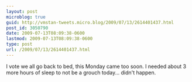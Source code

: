 ```yaml
---
layout: post
microblog: true
guid: http://vmstan-tweets.micro.blog/2009/07/13/2614401437.html
post_id: 3050790
date: 2009-07-13T08:09:38-0600
lastmod: 2009-07-13T08:09:38-0600
type: post
url: /2009/07/13/2614401437.html
---
```

I vote we all go back to bed, this Monday came too soon. I needed about 3 more hours of sleep to not be a grouch today... didn't happen.
